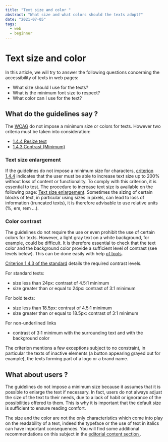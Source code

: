 ```yaml
---
title: "Text size and color "
abstract: "What size and what colors should the texts adopt?"
date: "2021-07-05"
tags:
  - web
  - beginner
---
```


# Text size and color

In this article, we will try to answer the following questions concerning the accessibility of texts in web pages:
- What size should I use for the texts?
- What is the minimum font size to respect?
- What color can I use for the text? 

## What do the guidelines say ?

The [WCAG](https://www.w3.org/WAI/standards-guidelines/wcag/) do not impose a minimum size or colors for texts. However two criteria must be taken into consideration:
- <a href="https://www.w3.org/TR/WCAG21/#resize-text"> 1.4.4 Resize text </a>
- <a href="https://www.w3.org/TR/WCAG21/#contrast-minimum"> 1.4.3 Contrast (Minimum) </a> 

### Text size enlargement

If the guidelines do not impose a minimum size for characters, [criterion 1.4.4](https://www.w3.org/TR/WCAG21/#resize-text) indicates that the user must be able to increase text size up to 200% without loss of content or functionality. To comply with this criterion, it is essential to test. The procedure to increase text size is available on the following page: [Text size enlargement](https://a11y-guidelines.orange.com/en/web/toolbox/methods-and-test-tools/text-zoom/).
Sometimes the sizing of certain blocks of text, in particular using sizes in pixels, can lead to loss of information (truncated texts), it is therefore advisable to use relative units (%, em, rem ...). 

### Color contrast

The guidelines do not require the use or even prohibit the use of certain colors for texts. However, a light gray text on a white background, for example, could be difficult. It is therefore essential to check that the text color and the background color provide a sufficient level of contrast (see levels below). This can be done easily with help [of tools](https://a11y-guidelines.orange.com/en/web/toolbox/methods-and-test-tools/color-contrast-level/).

[Criterion 1.4.3 of the standard](https://www.w3.org/TR/WCAG21/#contrast-minimum) details the required contrast levels.

For standard texts:
- size less than 24px: contrast of 4.5:1 minimum
- size greater than or equal to 24px: contrast of 3:1 minimum

For bold texts:
- size less than 18.5px: contrast of 4.5:1 minimum
- size greater than or equal to 18.5px: contrast of 3:1 minimum

For non-underlined links
- contrast of 3:1 minimum with the surrounding text and with the background color

The criterion mentions a few exceptions subject to no constraint, in particular the texts of inactive elements (a button appearing grayed out for example), the texts forming part of a logo or a brand name. 

## What about users ?

The guidelines do not impose a minimum size because it assumes that it is possible to enlarge the text if necessary. In fact, users do not always adjust the size of the text to their needs, due to a lack of habit or ignorance of the possibilities offered to them. This is why it is important that the default size is sufficient to ensure reading comfort.

The size and the color are not the only characteristics which come into play on the readability of a text, indeed the typeface or the use of text in italics can have important consequences. You will find some additional recommendations on this subject in the [editorial content section ](https://a11y-guidelines.orange.com/en/editorial-content/).
